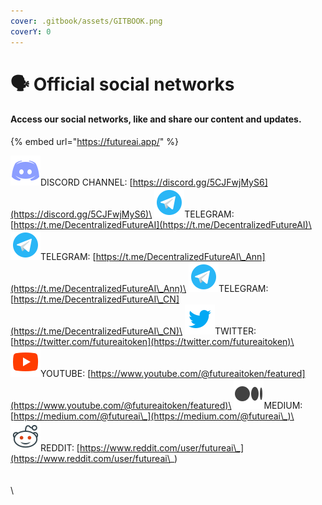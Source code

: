 ```yaml
---
cover: .gitbook/assets/GITBOOK.png
coverY: 0
---
```


# 🗣 Official social networks

#### Access our social networks, like and share our content and updates.

{% embed url="https://futureai.app/" %}

![](<.gitbook/assets/image (8).png>)DISCORD CHANNEL: [https://discord.gg/5CJFwjMyS6](https://discord.gg/5CJFwjMyS6)\
![](<.gitbook/assets/image (6).png>)TELEGRAM: [https://t.me/DecentralizedFutureAI](https://t.me/DecentralizedFutureAI)\
![](.gitbook/assets/image.png)TELEGRAM: [https://t.me/DecentralizedFutureAI\_Ann](https://t.me/DecentralizedFutureAI\_Ann)\
![](<.gitbook/assets/image (4).png>)TELEGRAM: [https://t.me/DecentralizedFutureAI\_CN](https://t.me/DecentralizedFutureAI\_CN)\
![](<.gitbook/assets/image (7).png>)TWITTER: [https://twitter.com/futureaitoken](https://twitter.com/futureaitoken)\
![](<.gitbook/assets/image (4) (1).png>)YOUTUBE: [https://www.youtube.com/@futureaitoken/featured](https://www.youtube.com/@futureaitoken/featured)\
![](<.gitbook/assets/image (2).png>)MEDIUM: [https://medium.com/@futureai\_](https://medium.com/@futureai\_)\
![](<.gitbook/assets/image (3).png>)REDDIT: [https://www.reddit.com/user/futureai\_](https://www.reddit.com/user/futureai\_) \
\
\
\
